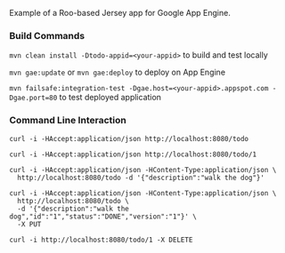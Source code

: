 Example of a Roo-based Jersey app for Google App Engine.

### Build Commands

`mvn clean install -Dtodo-appid=<your-appid>` to build and test locally

`mvn gae:update` or `mvn gae:deploy` to deploy on App Engine

`mvn failsafe:integration-test -Dgae.host=<your-appid>.appspot.com -Dgae.port=80` to test deployed application

### Command Line Interaction

    curl -i -HAccept:application/json http://localhost:8080/todo

    curl -i -HAccept:application/json http://localhost:8080/todo/1

    curl -i -HAccept:application/json -HContent-Type:application/json \
      http://localhost:8080/todo -d '{"description":"walk the dog"}'

    curl -i -HAccept:application/json -HContent-Type:application/json \
      http://localhost:8080/todo \
      -d '{"description":"walk the dog","id":"1","status":"DONE","version":"1"}' \
      -X PUT

    curl -i http://localhost:8080/todo/1 -X DELETE


